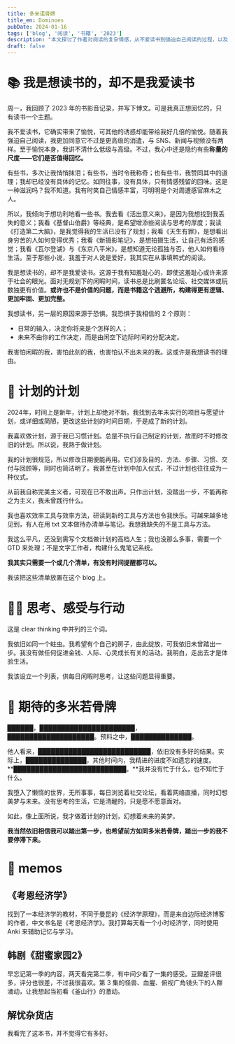 ```yaml
---
title: 多米诺骨牌
title_en: Dominoes
pubDate: 2024-01-16
tags: ['blog', '阅读', '书籍', '2023']
description: "本文探讨了作者对阅读的复杂情感，从不爱读书到强迫自己阅读的过程，以及阅读带来的愉悦和困惑。作者还分享了自己在2023年的阅读经历和对未来的阅读计划。"
draft: false
---
```


# 📚 我是想读书的，却不是我爱读书

周一，我回顾了 2023 年的书影音记录，并写下博文。可是我真正想回忆的，只有读书一个主题。

我不爱读书，它确实带来了愉悦，可其他的诱惑却能带给我好几倍的愉悦。随着我强迫自己阅读，我更加同意它不过是更高级的消遣，与 SNS、新闻与视频没有两样。至于愉悦本身，我讲不清什么低级与高级。不过，我心中还是隐约有些**称量的尺度——它们是否值得回忆。**

有些书，多次让我悄悄抹泪；有些书，当时令我称奇；也有些书，我赞同其中的道理；我却已经没有具体的记忆。如同往事，没有具体，只有情感残留的回味。这是一种滋润吗？我不知道。我有时笑自己情感丰富，可明明是个对周遭感官麻木之人。

所以，我倾向于想功利地看一些书。我去看《活出意义来》，是因为我想找到我丢失的意义；我看《基督山伯爵》等经典，是希望增添些阅读与思考的厚度；我读《打造第二大脑》，是我觉得我的生活已没有了规划；我看《天生有罪》，是想看出身穷苦的人如何变得优秀；我看《新摄影笔记》，是想拍摄生活，让自己有活的感觉；我看《瓦尔登湖》与《东京八平米》，是想知道无论孤独与否，他人如何看待生活。至于那些小说，我羞于对人说是爱好，我其实在从事填鸭式的阅读。

我是想读书的，却不是我爱读书。这源于我有知羞耻心的，即使这羞耻心或许来源于社会的眼光。面对无规划下的闲暇时间，读书总是比刷匿名论坛、社交媒体或玩数独更有价值。**或许也不是价值的问题，而是书籍这个逃避所，构建得更有逻辑、更加牢固、更加完整。**

我想读书，另一层的原因来源于恐惧。我恐惧于我相信的 2 个原则：

- 日常的输入，决定你将来是个怎样的人；
- 未来不由你的工作决定，而是由闲空下边际时间的分配决定。

我害怕闲暇的我，害怕此刻的我，也害怕认不出未来的我。这或许是我想读书的理由。

# 📆 计划的计划

2024年，时间上是新年，计划上却绝对不新。我找到去年未实行的项目与愿望计划，或详细或简陋，更改这些计划的时间日期，于是成了新的计划。

我喜欢做计划，源于我已习惯计划。总是不执行自己制定的计划，故而时不时修改旧的计划。所以说，我熟于做计划。

我的计划很规范，所以修改日期便能再用。它们涉及目的、方法、步骤、习惯、交付与回顾等，同时也简洁明了。我甚至在计划中加入仪式，不过计划也往往成为一种仪式。

从前我自称完美主义者，可现在已不敢出声。只作出计划，没踏出一步，不能再称之为主义，我未曾践行什么。

我也喜欢效率工具与效率方法，研读到新的工具与方法也令我快乐。可越来越多地见到，有人在用 txt 文本做待办清单与笔记。我想我缺失的不是工具与方法。

我这么平凡，还没到需写个文档做计划的高档人生；我也没那么多事，需要一个 GTD 来处理；不是文字工作者，构建什么鬼笔记系统。

**我其实只需要一个或几个清单，有没有时间提醒都可以。**

我该把这些清单放置在这个 blog 上。

# 🏃‍♂️ **思考、感受与行动**

这是 clear thinking 中并列的三个词。

我依旧如同一个蛀虫。我希望有个自己的房子，由此绽放，可我依旧未曾踏出一步。我没有做任何促进金钱、人际、心灵成长有关的活动。我明白，走出去才是体验生活。

我该设立一个列表，供每日闲暇时思考，让这些问题显得重要。

# 👏 期待的多米若骨牌

**██████**，**██████████████████████**，**████████████████████**。预料之中，**██████████████**。

他人看来，**██████████████████████████**，依旧没有多好的结果。实际上，**██████████████**，其他时间内，我精进的进度不如遗忘的速度。**██████████████████████████。**我并没有忙于什么，也不知忙于什么。

我堕入了懒惰的世界，无所事事，每日浏览着社交论坛，看着网络直播，同时幻想美梦与未来。没有思考的生活，它是清醒的，只是愿不愿意面对。

如此，像上面所说，我才做着计划的计划，幻想着未来的美梦。

**我当然依旧相信我可以踏出第一步，也希望前方如同多米若骨牌，踏出一步的我不要停滞下来。**

# 📝 memos

## 《考恩经济学》

找到了一本经济学的教材，不同于曼昆的《经济学原理》，而是来自边际经济博客的作者，中文书名是《考恩经济学》。我打算每天看一个小时经济学，同时使用 Anki 来辅助记忆与学习。

## 韩剧《甜蜜家园2》

早忘记第一季的内容，两天看完第二季，有中间少看了一集的感受。豆瓣差评很多，评分也很差，不过我很喜欢。第 3 集的怪兽、血腥、俯视广角镜头下的人群涌动，让我想起当初看《釜山行》的激动。

## 解忧杂货店

我看完了这本书，并不觉得它有多好。